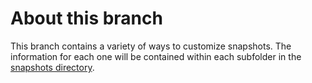 # About this branch
This branch contains a variety of ways to customize snapshots.
The information for each one will be contained within each subfolder in the [snapshots directory](/snapshots/).